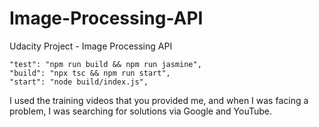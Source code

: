 # Image-Processing-API

Udacity Project - Image Processing API

    "test": "npm run build && npm run jasmine",
    "build": "npx tsc && npm run start",
    "start": "node build/index.js",

I used the training videos that you provided me, and when I was facing a problem, I was searching for solutions via Google and YouTube.
